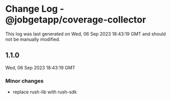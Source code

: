 # Change Log - @jobgetapp/coverage-collector

This log was last generated on Wed, 06 Sep 2023 18:43:19 GMT and should not be manually modified.

## 1.1.0
Wed, 06 Sep 2023 18:43:19 GMT

### Minor changes

- replace rush-lib with rush-sdk

